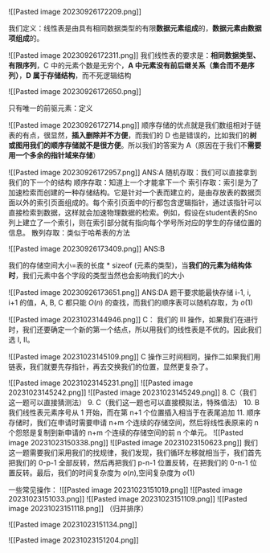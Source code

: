 ![[Pasted image 20230926172209.png]]

我们定义：线性表是由具有相同数据类型的有限**数据元素组成**的，**数据元素由数据项组成**的。

![[Pasted image 20230926172311.png]]
我们线性表的要求是：**相同数据类型、有限序列**，C 中的元素个数是无穷个，**A 中元素没有前后继关系（集合而不是序列）**，**D 属于存储结构**，而不死逻辑结构

![[Pasted image 20230926172650.png]]

只有唯一的前驱元素：定义


![[Pasted image 20230926172714.png]]
顺序存储的优点就是我们数组相对于链表的有点，很显然，**插入删除并不方便**，而我们的 D 也是错误的，比如我们的**树或图用我们的顺序存储就不是很方便**。所以我们的答案为 A（原因在于我们不**需要用一个多余的指针域来存储**）

![[Pasted image 20230926172957.png]]
ANS:A
随机存取：我们可以直接拿到我们的下一个的结构
顺序存取：知道上一个才能拿下一个
索引存取：索引是为了加速检索而创建的一种存储结构。它是针对一个表而建立的，是由存放表的数据页面以外的索引页面组成的。每个索引页面中的行都包含逻辑指针，通过该指针可以直接检索到数据，这样就会加速物理数据的检索。例如，假设在student表的Sno列上建立了一个索引，则在索引部分就有指向每个学号所对应的学生的存储位置的信息。
散列存取：类似于哈希表的方法

![[Pasted image 20230926173409.png]]
ANS:B

我们的存储空间大小=表的长度 * sizeof (元素的类型)，当**我们的元素为结构体时**，我们元素中各个字段的类型当然也会影响我们的大小

![[Pasted image 20230926173651.png]]
ANS:DA
题干要求能最快存储 i-1, i, i+1 的值，A, B, C 都只能 $O(n)$ 的查找，而我们的顺序表可以随机存取，为 $o(1)$

![[Pasted image 20231023144946.png]]
C：
我们的 III 操作，如果我们在进行时，我们还要确定一个新的第一个结点，所以用我们的线性表是不优的。因此我们选 I, II。

![[Pasted image 20231023145109.png]]
C
操作三时间相同，操作二如果我们用链表，我们就要先存指针，再去交换我们的位置，显然更复杂了。

![[Pasted image 20231023145231.png]]
![[Pasted image 20231023145242.png]]
![[Pasted image 20231023145249.png]]
8. C（我们这一题可以直接猜测法）
9. C（我们这一题也可以直接模拟法，特殊值法）
10. B 我们线性表元素序号从 1 开始，而在第 n+1 个位置插入相当于在表尾追加
11. 顺序存储时，我们在申请时需要申请 n+m 个连续的存储空间，然后将线性表原来的 n 个怨怒是复制到新申请的 n+m 个连续的存储空间的前 n 个单元。
![[Pasted image 20231023150338.png]]
![[Pasted image 20231023150623.png]]
我们这一题需要我们采用我们的找规律，我们发现，我们循环左移就相当于，我们首先把我们的 0-p-1 全部反转，然后再把我们 p-n-1 位置反转，在把我们的 0-n-1 位置反转。最后，我们的时间复杂度为 $o(n)$,空间复杂度为 $o(1)$


一些常见操作：
![[Pasted image 20231023151019.png]]
![[Pasted image 20231023151033.png]]
![[Pasted image 20231023151109.png]]
![[Pasted image 20231023151118.png]]
（归并排序）

![[Pasted image 20231023151134.png]]

![[Pasted image 20231023151204.png]]